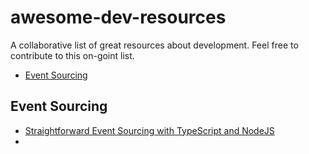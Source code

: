 # awesome-dev-resources
A collaborative list of great resources about development. Feel free to contribute to this on-goint list.

* [Event Sourcing](#articles)


## Event Sourcing
* [Straightforward Event Sourcing with TypeScript and NodeJS](https://event-driven.io/en/type_script_node_Js_event_sourcing/)
* 

